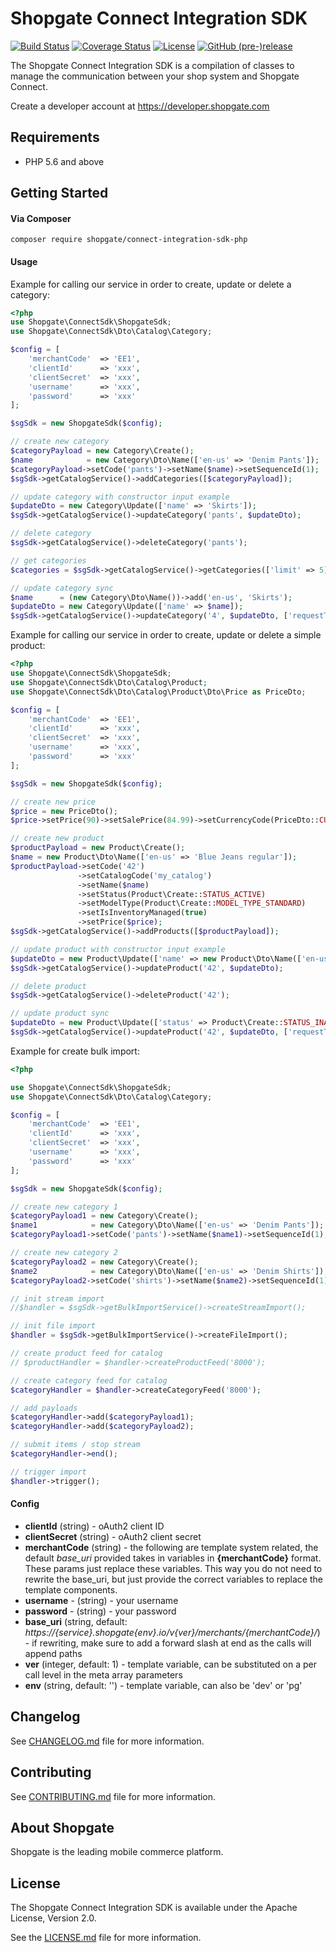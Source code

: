 # Shopgate Connect Integration SDK

[![Build Status](https://travis-ci.org/shopgate/connect-integration-sdk-php.svg?branch=master)](https://travis-ci.org/shopgate/connect-integration-sdk-php)
[![Coverage Status](https://coveralls.io/repos/github/shopgate/connect-integration-sdk-php/badge.svg?branch=master)](https://coveralls.io/github/shopgate/connect-integration-sdk-php?branch=master)
[![License](https://img.shields.io/badge/License-Apache%202.0-blue.svg)](https://opensource.org/licenses/Apache-2.0)
[![GitHub (pre-)release](https://img.shields.io/github/release/shopgate/connect-integration-sdk-php/all.svg)](https://github.com/shopgate/connect-integration-sdk-php/releases)

The Shopgate Connect Integration SDK is a compilation of classes to manage the communication between your shop system and Shopgate Connect.

Create a developer account at https://developer.shopgate.com

## Requirements
* PHP 5.6 and above

## Getting Started
#### Via Composer
```composer require shopgate/connect-integration-sdk-php```


#### Usage
Example for calling our service in order to create, update or delete a category:
```php
<?php
use Shopgate\ConnectSdk\ShopgateSdk;
use Shopgate\ConnectSdk\Dto\Catalog\Category;

$config = [
    'merchantCode'  => 'EE1',
    'clientId'      => 'xxx',
    'clientSecret'  => 'xxx',
    'username'      => 'xxx',
    'password'      => 'xxx'
];

$sgSdk = new ShopgateSdk($config);

// create new category
$categoryPayload = new Category\Create();
$name            = new Category\Dto\Name(['en-us' => 'Denim Pants']);
$categoryPayload->setCode('pants')->setName($name)->setSequenceId(1);
$sgSdk->getCatalogService()->addCategories([$categoryPayload]);

// update category with constructor input example
$updateDto = new Category\Update(['name' => 'Skirts']);
$sgSdk->getCatalogService()->updateCategory('pants', $updateDto);

// delete category
$sgSdk->getCatalogService()->deleteCategory('pants');

// get categories
$categories = $sgSdk->getCatalogService()->getCategories(['limit' => 5]);

// update category sync
$name      = (new Category\Dto\Name())->add('en-us', 'Skirts');
$updateDto = new Category\Update(['name' => $name]);
$sgSdk->getCatalogService()->updateCategory('4', $updateDto, ['requestType' => 'direct']);
```

Example for calling our service in order to create, update or delete a simple product:
```php
<?php
use Shopgate\ConnectSdk\ShopgateSdk;
use Shopgate\ConnectSdk\Dto\Catalog\Product;
use Shopgate\ConnectSdk\Dto\Catalog\Product\Dto\Price as PriceDto;

$config = [
    'merchantCode'  => 'EE1',
    'clientId'      => 'xxx',
    'clientSecret'  => 'xxx',
    'username'      => 'xxx',
    'password'      => 'xxx'
];

$sgSdk = new ShopgateSdk($config);

// create new price
$price = new PriceDto();
$price->setPrice(90)->setSalePrice(84.99)->setCurrencyCode(PriceDto::CURRENCY_CODE_EUR);

// create new product
$productPayload = new Product\Create();
$name = new Product\Dto\Name(['en-us' => 'Blue Jeans regular']);
$productPayload->setCode('42')
               ->setCatalogCode('my_catalog')
               ->setName($name)
               ->setStatus(Product\Create::STATUS_ACTIVE)
               ->setModelType(Product\Create::MODEL_TYPE_STANDARD)
               ->setIsInventoryManaged(true)
               ->setPrice($price);
$sgSdk->getCatalogService()->addProducts([$productPayload]);

// update product with constructor input example
$updateDto = new Product\Update(['name' => new Product\Dto\Name(['en-us' => 'Blue Jeans regular'])]);
$sgSdk->getCatalogService()->updateProduct('42', $updateDto);

// delete product
$sgSdk->getCatalogService()->deleteProduct('42');

// update product sync
$updateDto = new Product\Update(['status' => Product\Create::STATUS_INACTIVE]);
$sgSdk->getCatalogService()->updateProduct('42', $updateDto, ['requestType' => 'direct']);
```
Example for create bulk import:

```php
<?php

use Shopgate\ConnectSdk\ShopgateSdk;
use Shopgate\ConnectSdk\Dto\Catalog\Category;

$config = [
    'merchantCode'  => 'EE1',
    'clientId'      => 'xxx',
    'clientSecret'  => 'xxx',
    'username'      => 'xxx',
    'password'      => 'xxx'
];

$sgSdk = new ShopgateSdk($config);

// create new category 1
$categoryPayload1 = new Category\Create();
$name1            = new Category\Dto\Name(['en-us' => 'Denim Pants']);
$categoryPayload1->setCode('pants')->setName($name1)->setSequenceId(1);

// create new category 2
$categoryPayload2 = new Category\Create();
$name2            = new Category\Dto\Name(['en-us' => 'Denim Shirts']);
$categoryPayload2->setCode('shirts')->setName($name2)->setSequenceId(1);

// init stream import
//$handler = $sgSdk->getBulkImportService()->createStreamImport();

// init file import
$handler = $sgSdk->getBulkImportService()->createFileImport();

// create product feed for catalog
// $productHandler = $handler->createProductFeed('8000');

// create category feed for catalog
$categoryHandler = $handler->createCategoryFeed('8000');

// add payloads
$categoryHandler->add($categoryPayload1);
$categoryHandler->add($categoryPayload2);

// submit items / stop stream
$categoryHandler->end();

// trigger import
$handler->trigger();
```

#### Config

* __clientId__ (string) - oAuth2 client ID
* __clientSecret__ (string) - oAuth2 client secret
* __merchantCode__ (string) - the following are template system related, the default _base_uri_ provided takes in variables in __{merchantCode}__ format. These params just replace these variables. This way you do not need to rewrite the base_uri, but just provide the correct variables to replace the template components.
* __username__ - (string) - your username
* __password__ - (string) - your password
* __base_uri__ (string, default: _https://{service}.shopgate{env}.io/v{ver}/merchants/{merchantCode}/_) - if rewriting, make sure to add a forward slash at end as the calls will append paths
* __ver__ (integer, default: 1) - template variable, can be substituted on a per call level in the meta array parameters
* __env__ (string, default: '') - template variable, can also be 'dev' or 'pg'

## Changelog

See [CHANGELOG.md](CHANGELOG.md) file for more information.

## Contributing

See [CONTRIBUTING.md](docs/CONTRIBUTING.md) file for more information.

## About Shopgate

Shopgate is the leading mobile commerce platform.

## License

The Shopgate Connect Integration SDK is available under the Apache License, Version 2.0.

See the [LICENSE.md](LICENSE.md) file for more information.

[Guzzle]:http://docs.guzzlephp.org/en/stable/request-options.html

